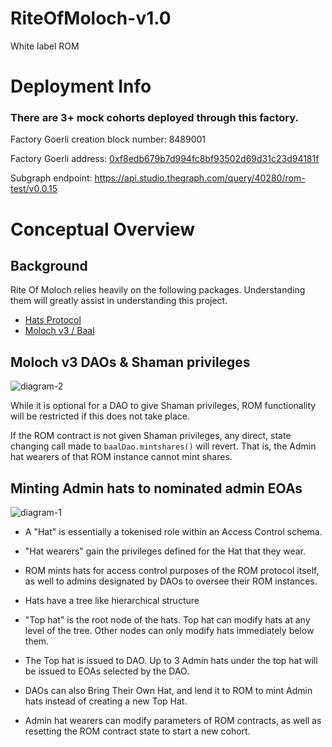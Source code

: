 # RiteOfMoloch-v1.0
White label ROM

# Deployment Info

### There are 3+ mock cohorts deployed through this factory.

Factory Goerli creation block number: 8489001

Factory Goerli address: [0xf8edb679b7d994fc8bf93502d69d31c23d94181f](https://goerli.etherscan.io/address/0xf8edb679b7d994fc8bf93502d69d31c23d94181f)

Subgraph endpoint: https://api.studio.thegraph.com/query/40280/rom-test/v0.0.15


# Conceptual Overview
## Background
Rite Of Moloch relies heavily on the following packages. Understanding them will greatly assist in understanding this project.
- [Hats Protocol](https://github.com/Hats-Protocol)
- [Moloch v3 / Baal](https://moloch.daohaus.fun/)
## Moloch v3 DAOs & Shaman privileges

![diagram-2](https://user-images.githubusercontent.com/91401566/220282702-05dbd7ff-735c-4771-8a13-f1e5e4000547.jpeg)

While it is optional for a DAO to give Shaman privileges, ROM functionality will be restricted if this does not take place.

If the ROM contract is not given Shaman privileges, any direct, state changing call made to  ```baalDao.mintshares()``` will revert. That is, the Admin hat wearers of that ROM instance cannot mint shares.

## Minting Admin hats to nominated admin EOAs 
![diagram-1](https://user-images.githubusercontent.com/91401566/220277011-cc0b0084-384e-41a3-95ab-637de55c7a8d.jpeg)

- A "Hat" is essentially a tokenised role within an Access Control schema. 

- "Hat wearers" gain the privileges defined for the Hat that they wear. 

- ROM mints hats for access control purposes of the ROM protocol itself, as well to admins designated by DAOs to oversee their ROM instances.

- Hats have a tree like hierarchical structure

- "Top hat" is the root node of the hats. Top hat can modify hats at any level of the tree. Other nodes can only modify hats immediately below them.

- The Top hat is issued to DAO. Up to 3 Admin hats under the top hat will be issued to EOAs selected by the DAO.

- DAOs can also Bring Their Own Hat, and lend it to ROM to mint Admin hats instead of creating a new Top Hat. 

- Admin hat wearers can modify parameters of ROM contracts, as well as resetting the ROM contract state to start a new cohort.
